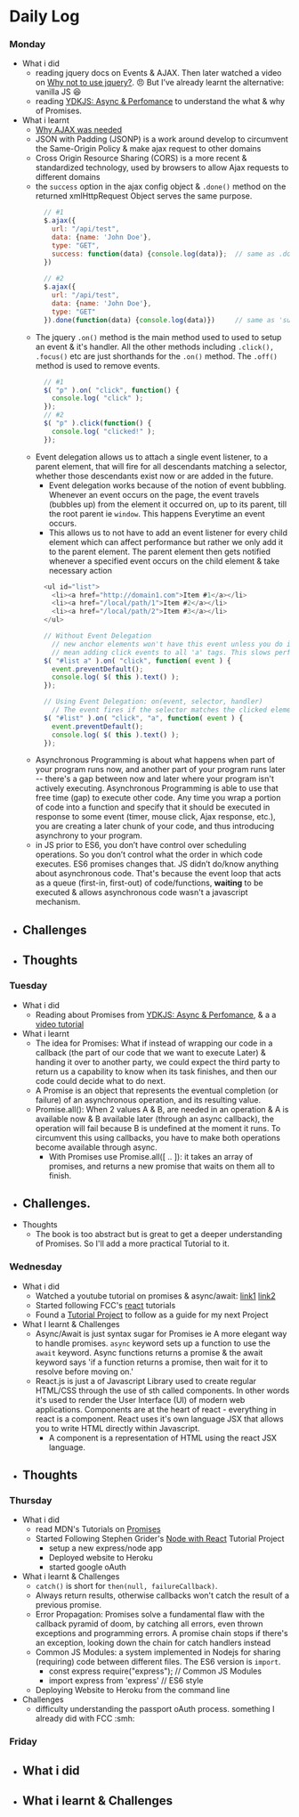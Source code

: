 # Daily Log

### Monday
- What i did
  - reading jquery docs on Events & AJAX. Then later watched a video on [Why not to use jquery?](https://www.youtube.com/watch?v=pk3tsynNZ0w). :angry: But  I’ve already learnt the alternative: vanilla JS :satisfied:
  - reading [YDKJS: Async & Perfomance](https://github.com/getify/You-Dont-Know-JS/blob/master/async%20&%20performance/README.md#you-dont-know-js-async--performance) to understand the what & why of Promises.
- What i learnt
  - [Why AJAX was needed](http://learn.jquery.com/ajax/)
  - JSON with Padding (JSONP) is a work around develop to circumvent the Same-Origin Policy & make ajax request to other domains
  - Cross Origin Resource Sharing (CORS) is a more recent & standardized technology, used by browsers to allow Ajax requests to different domains
  - the `success` option in the ajax config object & `.done()` method on the returned xmlHttpRequest Object serves the same purpose.
    ``` javascript
      // #1
      $.ajax({
        url: "/api/test",
        data: {name: 'John Doe'},
        type: "GET",
        success: function(data) {console.log(data)};  // same as .done()
      })
      
      // #2
      $.ajax({
        url: "/api/test",
        data: {name: 'John Doe'},
        type: "GET"
      }).done(function(data) {console.log(data)})     // same as 'success'
    ```
  - The jquery `.on()` method is the main method used to used to setup an event & it's handler. All the other methods including `.click(), .focus()` etc are just shorthands for the `.on()` method. The `.off()` method is used to remove events.
    ``` javascript
      // #1
      $( "p" ).on( "click", function() {
        console.log( "click" );
      });
      // #2
      $( "p" ).click(function() {
        console.log( "clicked!" );
      });
    ```
  - Event delegation allows us to attach a single event listener, to a parent element, that will fire for all descendants matching a selector, whether those descendants exist now or are added in the future.
    - Event delegation works because of the notion of event bubbling. Whenever an event occurs on the page, the event travels
    (bubbles up) from the element it occurred on, up to its parent, till the root parent ie `window`. This happens Everytime
    an event occurs.
    - This allows us to not have to add an event listener for every child element which can affect performance but rather we
    only add it to the parent element. The parent element then gets notified whenever a specified event occurs on the child
    element & take necessary action
    ``` javascript
      <ul id="list"> 
        <li><a href="http://domain1.com">Item #1</a></li>
        <li><a href="/local/path/1">Item #2</a></li>
        <li><a href="/local/path/2">Item #3</a></li>
      </ul>

      // Without Event Delegation
        // new anchor elements won't have this event unless you do it recursively which will
        // mean adding click events to all 'a' tags. This slows performance
      $( "#list a" ).on( "click", function( event ) {
        event.preventDefault();
        console.log( $( this ).text() );
      });

      // Using Event Delegation: on(event, selector, handler)
        // The event fires if the selector matches the clicked element. clicked Element: <a>, selector: 'a'. 
      $( "#list" ).on( "click", "a", function( event ) {
        event.preventDefault();
        console.log( $( this ).text() );
      });
    ```
  - Asynchronous Programming is about what happens when part of your program runs now, and another part of your program runs later -- there's a gap between now and later where your program isn't actively executing. Asynchronous Programming is able to use that free time (gap) to execute other code. Any time you wrap a portion of code into a function and specify that it should be executed in response to some event (timer, mouse click, Ajax response, etc.), you are creating a later chunk of your code, and thus introducing asynchrony to your program.
  - in JS prior to ES6, you don’t have control over scheduling operations. So you don’t control what the order in which code executes. ES6 promises changes that. JS didn’t do/know anything about asynchronous code. That's because the event loop that acts as a queue (first-in, first-out) of code/functions, __waiting__ to be executed & allows asynchronous code wasn't a javascript mechanism.
- Challenges
  - 
- Thoughts
  - 

### Tuesday
- What i did
  - Reading about Promises from [YDKJS: Async & Perfomance](https://github.com/getify/You-Dont-Know-JS/blob/master/async%20&%20performance/README.md#you-dont-know-js-async--performance), & a a [video tutorial](https://www.youtube.com/watch?v=QO4NXhWo_NM)
- What i learnt
  - The idea for Promises: What if instead of wrapping our code in a callback (the part of our code that we want to execute Later) & handing it over to another party, we could expect the third party to return us a capability to know when its task finishes, and then our code could decide what to do next.
  - A Promise is an object that represents the eventual completion (or failure) of an asynchronous operation, and its resulting value.
  - Promise.all(): When 2 values A & B, are needed in an operation & A is available now & B available later (through an async callback), the operation will fail because B is undefined at the moment it runs. To circumvent this using callbacks, you have to make both operations become available through async.
    - With Promises use Promise.all([ .. ]): it takes an array of promises, and returns a new promise that waits on them all to finish.
- Challenges.
  - 
- Thoughts
  - The book is too abstract but is great to get a deeper understanding of Promises. So I'll add a more practical Tutorial to it.

### Wednesday
- What i did
  - Watched a youtube tutorial on promises & async/await: [link1](https://www.youtube.com/watch?v=PoRJizFvM7s) [link2](https://www.youtube.com/watch?v=XO77Fib9tSI&list=PLRqwX-V7Uu6bKLPQvPRNNE65kBL62mVfx&index=3)
  - Started following FCC's [react](https://learn.freecodecamp.org/front-end-libraries/react) tutorials
  - Found a [Tutorial Project](https://www.udemy.com/node-with-react-fullstack-web-development/) to follow as a guide for my next Project
- What I learnt & Challenges
  - Async/Await is just syntax sugar for Promises ie A more elegant way to handle promises. `async` keyword sets up a function to use the `await` keyword. Async functions returns a promise & the await keyword says 'if a function returns a promise, then wait for it to resolve before moving on.'
  - React.js is just a of Javascript Library used to create regular HTML/CSS through the use of sth called components. In other words it's used to render the User Interface (UI) of modern web applications. Components are at the heart of react - everything in react is a component. React uses it's own language JSX that allows you to write HTML directly within Javascript.
    - A component is a representation of HTML using the react JSX language. 
- Thoughts
  - 

### Thursday
- What i did
  - read MDN's Tutorials on [Promises](https://developer.mozilla.org/en-US/docs/Web/JavaScript/Reference/Global_Objects/Promise)
  - Started Following Stephen Grider's [Node with React](https://www.udemy.com/node-with-react-fullstack-web-development/?siteID=a1o1REVAqJg-SH5_dN_AYT64vuTm1wD2.A&LSNPUBID=a1o1REVAqJg) Tutorial Project
    - setup a new express/node app
    - Deployed website to Heroku 
    - started google oAuth 
- What i learnt & Challenges
  - `catch()` is short for `then(null, failureCallback)`.
  - Always return results, otherwise callbacks won't catch the result of a previous promise.
  - Error Propagation: Promises solve a fundamental flaw with the callback pyramid of doom, by catching all errors,
	even thrown exceptions and programming errors. A promise chain stops if there's an exception, looking down the chain for catch handlers instead
  - Common JS Modules:  a system implemented in Nodejs for sharing (requiring) code between different files. The ES6 version is `import`.
    - const express require("express"); // Common JS Modules
    - import express from 'express'     // ES6 style
  - Deploying Website to Heroku from the command line
- Challenges
  - difficulty understanding the passport oAuth process. something I already did with FCC :smh:
  


### Friday
- What i did
  - 
- What i learnt & Challenges
  - 
